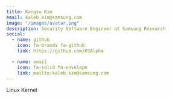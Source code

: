```yaml
---
title: Kangsu Kim
email: kaleb.kim@samsung.com
image: "/images/avatar.png"
description: Security Software Engineer at Samsung Research
social:
  - name: github
    icon: fa-brands fa-github
    link: https://github.com/KSAlpha

  - name: email
    icon: fa-solid fa-envelope
    link: mailto:kaleb.kim@samsung.com
---
```


Linux Kernel
